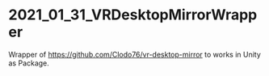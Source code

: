 # 2021_01_31_VRDesktopMirrorWrapper
Wrapper  of https://github.com/Clodo76/vr-desktop-mirror to works in Unity as Package.
